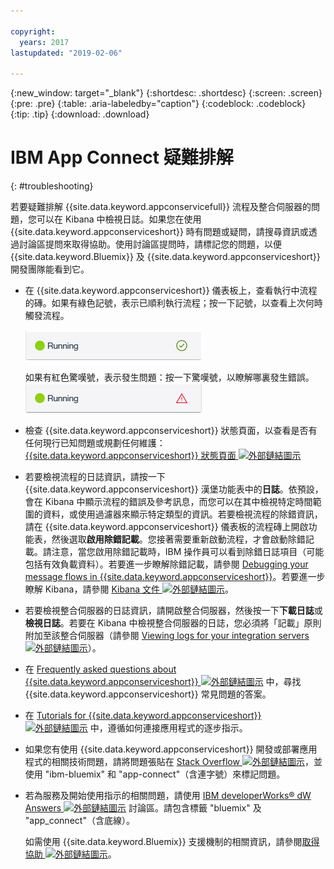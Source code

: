 ```yaml
---

copyright:
  years: 2017
lastupdated: "2019-02-06"

---
```


{:new_window: target="_blank"}
{:shortdesc: .shortdesc}
{:screen: .screen}
{:pre: .pre}
{:table: .aria-labeledby="caption"}
{:codeblock: .codeblock}
{:tip: .tip} 
{:download: .download}


# IBM App Connect 疑難排解
{: #troubleshooting}

若要疑難排解 {{site.data.keyword.appconservicefull}} 流程及整合伺服器的問題，您可以在 Kibana 中檢視日誌。如果您在使用 {{site.data.keyword.appconserviceshort}} 時有問題或疑問，請搜尋資訊或透過討論區提問來取得協助。使用討論區提問時，請標記您的問題，以便 {{site.data.keyword.Bluemix}} 及 {{site.data.keyword.appconserviceshort}} 開發團隊能看到它。

-   在 {{site.data.keyword.appconserviceshort}} 儀表板上，查看執行中流程的磚。如果有綠色記號，表示已順利執行流程；按一下記號，以查看上次何時觸發流程。

    ![擷取畫面，顯示已順利執行流程](/images/SuccessfulFlow.jpg)

    如果有紅色驚嘆號，表示發生問題：按一下驚嘆號，以瞭解哪裏發生錯誤。![擷取畫面，顯示流程發生問題](/images/ErroredFlow.jpg)

-   檢查 {{site.data.keyword.appconserviceshort}} 狀態頁面，以查看是否有任何現行已知問題或規劃任何維護：[{{site.data.keyword.appconserviceshort}} 狀態頁面 ![外部鏈結圖示](../../icons/launch-glyph.svg "外部鏈結圖示")](https://developer.ibm.com/integration/docs/app-connect/app-connect-status/)
-   若要檢視流程的日誌資訊，請按一下 {{site.data.keyword.appconserviceshort}} 漢堡功能表中的**日誌**。依預設，會在 Kibana 中顯示流程的錯誤及參考訊息，而您可以在其中檢視特定時間範圍的資料，或使用過濾器來顯示特定類型的資訊。若要檢視流程的除錯資訊，請在 {{site.data.keyword.appconserviceshort}} 儀表板的流程磚上開啟功能表，然後選取**啟用除錯記載**。您接著需要重新啟動流程，才會啟動除錯記載。請注意，當您啟用除錯記載時，IBM 操作員可以看到除錯日誌項目（可能包括有效負載資料）。若要進一步瞭解除錯記載，請參閱 [Debugging your message flows in {{site.data.keyword.appconserviceshort}}](https://developer.ibm.com/integration/docs/app-connect/tutorials-for-ibm-app-connect/debugging-message-flows-ibm-app-connect/)。若要進一步瞭解 Kibana，請參閱 [Kibana 文件 ![外部鏈結圖示](../../icons/launch-glyph.svg "外部鏈結圖示")](https://www.elastic.co/guide/en/kibana/4.0/discover.html)。
-   若要檢視整合伺服器的日誌資訊，請開啟整合伺服器，然後按一下**下載日誌**或**檢視日誌**。若要在 Kibana 中檢視整合伺服器的日誌，您必須將「記載」原則附加至該整合伺服器（請參閱 [Viewing logs for your integration servers ![外部鏈結圖示](../../icons/launch-glyph.svg "外部鏈結圖示")](https://developer.ibm.com/integration/docs/app-connect/tutorials-for-ibm-app-connect/running-your-ibm-integration-bus-solutions-in-ibm-app-connect-enterprise-beta-plan/viewing-logs-for-your-integration-servers-in-app-connect-enterprise-beta)）。
-   在 [Frequently asked questions about {{site.data.keyword.appconserviceshort}} ![外部鏈結圖示](../../icons/launch-glyph.svg "外部鏈結圖示")](https://developer.ibm.com/integration/docs/app-connect/faq/) 中，尋找 {{site.data.keyword.appconserviceshort}} 常見問題的答案。
-   在 [Tutorials for {{site.data.keyword.appconserviceshort}} ![外部鏈結圖示](../../icons/launch-glyph.svg "外部鏈結圖示")](https://developer.ibm.com/integration/docs/app-connect/tutorials-for-ibm-app-connect/) 中，遵循如何連接應用程式的逐步指示。
-   如果您有使用 {{site.data.keyword.appconserviceshort}} 開發或部署應用程式的相關技術問題，請將問題張貼在 [Stack Overflow ![外部鏈結圖示](../../icons/launch-glyph.svg "外部鏈結圖示")](http://stackoverflow.com/search?q=app-connect+ibm-bluemix)，並使用 "ibm-bluemix" 和 "app-connect"（含連字號）來標記問題。
-   若為服務及開始使用指示的相關問題，請使用 [IBM developerWorks&reg; dW Answers ![外部鏈結圖示](../../icons/launch-glyph.svg "外部鏈結圖示")](https://developer.ibm.com/answers/topics/app_connect/?smartspace=bluemix) 討論區。請包含標籤 "bluemix" 及 "app_connect"（含底線）。

    如需使用 {{site.data.keyword.Bluemix}} 支援機制的相關資訊，請參閱[取得協助 ![外部鏈結圖示](../../icons/launch-glyph.svg "外部鏈結圖示")](https://console.ng.bluemix.net/docs/support/index.html#getting-help)。


